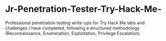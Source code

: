 # Jr-Penetration-Tester-Try-Hack-Me-
Professional penetration testing write-ups for Try Hack Me labs and challenges I have completed, following a structured methodology (Reconnaissance, Enumeration, Exploitation, Privilege Escalation).

